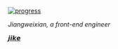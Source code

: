 [![progress](https://year-progress-jiangweixian1994.vercel.app/api/year?label=%F0%9F%85%A1%F0%9F%85%94%F0%9F%85%90%F0%9F%85%93%20%F0%9F%85%91%F0%9F%85%9E%F0%9F%85%9E%F0%9F%85%9A%F0%9F%85%A2)](https://github.com/JiangWeixian/year-progress)

*Jiangweixian, a front-end engineer*

[𝙟𝙞𝙠𝙚](https://web.okjike.com/u/94487aff-9d78-4e82-bd8a-179260283ce4)
